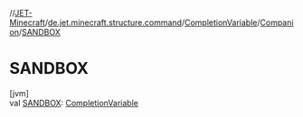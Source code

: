 //[JET-Minecraft](../../../../index.md)/[de.jet.minecraft.structure.command](../../index.md)/[CompletionVariable](../index.md)/[Companion](index.md)/[SANDBOX](-s-a-n-d-b-o-x.md)

# SANDBOX

[jvm]\
val [SANDBOX](-s-a-n-d-b-o-x.md): [CompletionVariable](../index.md)
